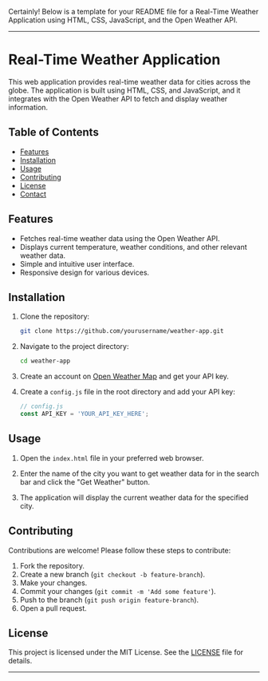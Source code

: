 Certainly! Below is a template for your README file for a Real-Time Weather Application using HTML, CSS, JavaScript, and the Open Weather API.

---

# Real-Time Weather Application

This web application provides real-time weather data for cities across the globe. The application is built using HTML, CSS, and JavaScript, and it integrates with the Open Weather API to fetch and display weather information.

## Table of Contents

- [Features](#features)
- [Installation](#installation)
- [Usage](#usage)
- [Contributing](#contributing)
- [License](#license)
- [Contact](#contact)

## Features

- Fetches real-time weather data using the Open Weather API.
- Displays current temperature, weather conditions, and other relevant weather data.
- Simple and intuitive user interface.
- Responsive design for various devices.

## Installation

1. Clone the repository:
    ```bash
    git clone https://github.com/yourusername/weather-app.git
    ```

2. Navigate to the project directory:
    ```bash
    cd weather-app
    ```

3. Create an account on [Open Weather Map](https://openweathermap.org/) and get your API key.

4. Create a `config.js` file in the root directory and add your API key:
    ```javascript
    // config.js
    const API_KEY = 'YOUR_API_KEY_HERE';
    ```

## Usage

1. Open the `index.html` file in your preferred web browser.

2. Enter the name of the city you want to get weather data for in the search bar and click the "Get Weather" button.

3. The application will display the current weather data for the specified city.

## Contributing

Contributions are welcome! Please follow these steps to contribute:

1. Fork the repository.
2. Create a new branch (`git checkout -b feature-branch`).
3. Make your changes.
4. Commit your changes (`git commit -m 'Add some feature'`).
5. Push to the branch (`git push origin feature-branch`).
6. Open a pull request.

## License

This project is licensed under the MIT License. See the [LICENSE](LICENSE) file for details.


---